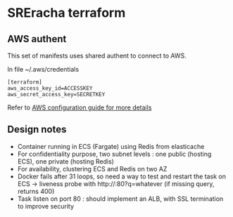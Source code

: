 # SREracha terraform #

## AWS authent ##

This set of manifests uses shared authent to connect to AWS. 

In file ~/.aws/credentials
```
[terraform]
aws_access_key_id=ACCESSKEY
aws_secret_access_key=SECRETKEY
```

Refer to [AWS configuration guide for more details](https://docs.aws.amazon.com/cli/latest/userguide/cli-multiple-profiles.html)

## Design notes

- Container running in ECS (Fargate) using Redis from elasticache
- For confidentiality purpose, two subnet levels : one public (hosting ECS), one private (hosting Redis)
- For availability, clustering ECS and Redis on two AZ
- Docker fails after 31 loops, so need a way to test and restart the task on ECS
  -> liveness probe with http://:80?q=whatever (if missing query, returns 400)
- Task listen on port 80 : should implement an ALB, with SSL termination to improve security


